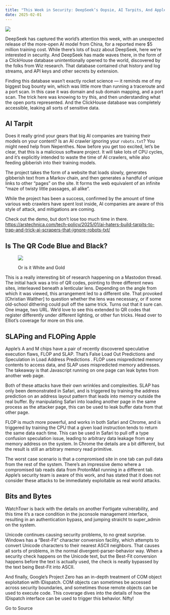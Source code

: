 ```yaml
---
title: "This Week in Security: DeepSeek’s Oopsie, AI Tarpits, And Apple’s Leaks"
date: 2025-02-01
---
```


![](https://hackaday.com/wp-content/uploads/2016/01/darkarts.jpg?w=800)

DeepSeek has captured the world’s attention this week, with an unexpected release of the more-open AI model from China, for a reported mere $5 million training cost. While there’s lots of buzz about DeepSeek, here we’re interested in security. And DeepSeek has made waves there, in the form of a ClickHouse database unintentionally opened to the world, discovered by the folks from Wiz research. That database contained chat history and log streams, and API keys and other secrets by extension.

Finding this database wasn’t exactly rocket science — it reminds me of my biggest bug bounty win, which was little more than running a traceroute and a port scan. In this case it was domain and sub domain mapping, and a port scan. The trick here was knowing to try this, and then understanding what the open ports represented. And the ClickHouse database was completely accessible, leaking all sorts of sensitive data.

## AI Tarpit

Does it really grind your gears that big AI companies are training their models on your content? Is an AI crawler ignoring your `robots.txt`? You might need help from Nepenthes. Now before you get too excited, let’s be clear, that this is a malicious software project. It will take lots of CPU cycles, and it’s explicitly intended to waste the time of AI crawlers, while also feeding gibberish into their training models.

The project takes the form of a website that loads slowly, generates gibberish text from a Markov chain, and then generates a handful of unique links to other “pages” on the site. It forms the web equivalent of an infinite “maze of twisty little passages, all alike”.

While the project has been a success, confirmed by the amount of time various web crawlers have spent lost inside, AI companies are aware of this style of attack, and mitigations are coming.

Check out the demo, but don’t lose too much time in there.  
https://arstechnica.com/tech-policy/2025/01/ai-haters-build-tarpits-to-trap-and-trick-ai-scrapers-that-ignore-robots-txt/

## Is The QR Code Blue and Black?

<figure>

![](https://hackaday.com/wp-content/uploads/2025/01/f83ec372200ea15a.png?w=400)

<figcaption>

Or is it White and Gold

</figcaption>

</figure>

This is a really interesting bit of research happening on a Mastodon thread. The initial hack was a trio of QR codes, pointing to three different news sites, interleaved beneath a lenticular lens. Depending on the angle from which it was viewed, this arrangement led to a different site. That provoked \[Christian Walther\] to question whether the lens was necessary, or if some old-school dithering could pull off the same trick. Turns out that it sure can. One image, two URL. We’d love to see this extended to QR codes that register differently under different lighting, or other fun tricks. Head over to Elliot’s coverage for more on this one.

## SLAPing and FLOPing Apple

Apple’s A and M chips have a pair of recently discovered speculative execution flaws, FLOP and SLAP. That’s False Load Out Predictions and Speculation in Load Address Predictions . FLOP uses mispredicted memory contents to access data, and SLAP uses mispredicted memory addresses. The takeaway is that Javascript running on one page can leak bytes from another web page.

Both of these attacks have their own wrinkles and complexities. SLAP has only been demonstrated in Safari, and is triggered by training the address prediction on an address layout pattern that leads into memory outside the real buffer. By manipulating Safari into loading another page in the same process as the attacker page, this can be used to leak buffer data from that other page.

FLOP is much more powerful, and works in both Safari and Chrome, and is triggered by training the CPU that a given load instruction tends to return the same data each time. This can be used in Safari to pull off a type confusion speculation issue, leading to arbitrary data leakage from any memory address on the system. In Chrome the details are a bit different, but the result is still an arbitrary memory read primitive.

The worst case scenario is that a compromised site in one tab can pull data from the rest of the system. There’s an impressive demo where a compromised tab reads data from ProtonMail running in a different tab. Apple’s security team is aware of this work, and has stated that it does not consider these attacks to be immediately exploitable as real world attacks.

## Bits and Bytes

WatchTowr is back with the details on another Fortigate vulnerability, and this time it’s a race condition in the jsconsole management interface, resulting in an authentication bypass, and jumping straicht to super\_admin on the system.

Unicode continues causing security problems, to no great surprise. Windows has a “Best-Fit” character conversion facility, which attempts to convert Unicode characters to their nearest ASCII neighbors. That causes all sorts of problems, in the normal divergent-parser-behavior way. When a security check happens on the Unicode text, but the Best-Fit conversion happens before the text is actually used, the check is neatly bypassed by the text being Best-Fit into ASCII.

And finally, Google’s Project Zero has an in-depth treatment of COM object exploitation with IDispatch. COM objects can sometimes be accessed across security boundaries, and sometimes those remote objects can be used to execute code. This coverage dives into the details of how the IDispatch interface can be used to trigger this behavior. Nifty!

Go to Source
